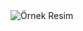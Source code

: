 <img src="[ornek.jpg](https://i.pinimg.com/736x/b9/37/d6/b937d6e56e63d2244986ca20ba80c1b1.jpg)" alt="Örnek Resim"/>
